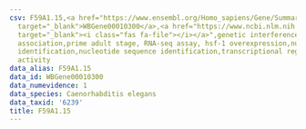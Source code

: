 ```yaml
---
csv: F59A1.15,<a href="https://www.ensembl.org/Homo_sapiens/Gene/Summary?db=core;g=WBGene00010300"
  target="_blank">WBGene00010300</a>,<a href="https://www.ncbi.nlm.nih.gov/pubmed/30894454"
  target="_blank"><i class="fas fa-file"></i></a>",genetic interference,functional
  association,prime adult stage, RNA-seq assay, hsf-1 overexpression,nucleotide sequence
  identification,nucleotide sequence identification,transcriptional regulation,up-regulates
  activity
data_alias: F59A1.15
data_id: WBGene00010300
data_numevidence: 1
data_species: Caenorhabditis elegans
data_taxid: '6239'
title: F59A1.15
---
```

